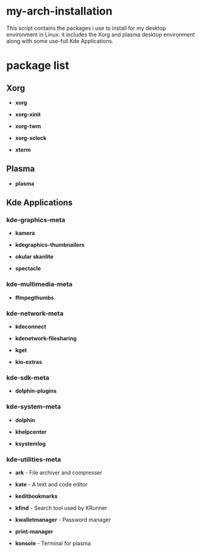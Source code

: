# my-arch-installation

This script contains the packages i use to install for my desktop environment in Linux.
it includes the Xorg and plasma desktop environment along with some use-full Kde Applications.

# package list

## Xorg

* **xorg**

* **xorg-xinit**

* **xorg-twm**

* **xorg-xclock**

* **xterm**


## Plasma

* **plasma**


## Kde Applications

### kde-graphics-meta

* **kamera**

* **kdegraphics-thumbnailers**

* **okular skanlite**

* **spectacle**


### kde-multimedia-meta

* **ffmpegthumbs**


### kde-network-meta

* **kdeconnect**

* **kdenetwork-filesharing**

* **kget**

* **kio-extras**


### kde-sdk-meta

* **dolphin-plugins**


### kde-system-meta

* **dolphin**

* **khelpcenter**

* **ksystemlog**

### kde-utilities-meta

* **ark** - File archiver and compresser

* **kate** - A text and code editor

* **keditbookmarks**

* **kfind** - Search tool used by KRunner

* **kwalletmanager** - Password manager

* **print-manager**

* **konsole** - Terminal for plasma

